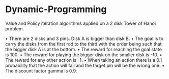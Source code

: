 # Dynamic-Programming

Value and Policy iteration algorithms applied on a 2 disk Tower of Hanoi problem.

• There are 2 disks and 3 pins. Disk A is bigger than disk B.
• The goal is to carry the disks from the first rod to the third with the order being such
that the bigger disk A is at the bottom.
• The reward for reaching the goal state is 100.
• The reward for playing the bigger disk on the smaller disk is -10.
• The reward for any other action is -1.
• When taking an action there is a 0.1 probability that the action will fail and the target
pin will be the wrong one.
• The discount factor gamma is 0.9.
